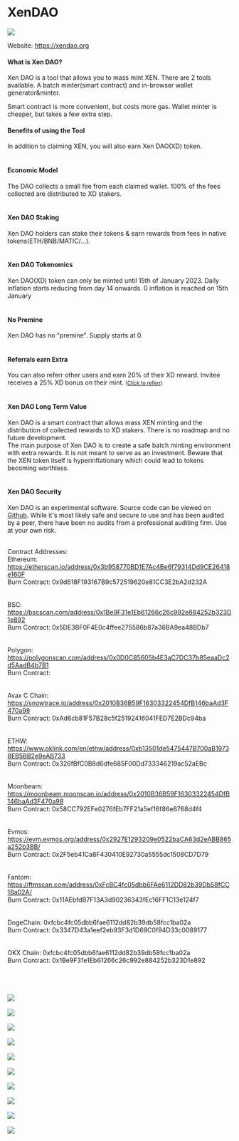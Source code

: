 # XenDAO
<img src="https://xendao.org/images/XD.png">

Website: https://xendao.org

 <h4>What is Xen DAO?</h4>
                     
Xen DAO is a tool that allows you to mass mint XEN. There are 2 tools available. A batch minter(smart contract) and in-browser wallet generator&minter.

Smart contract is more convenient, but costs more gas. Wallet minter is cheaper, but takes a few extra step.


<h4>Benefits of using the Tool</h4>						In addition to claiming XEN, you will also earn Xen DAO(XD) token. </br></br>

<h4>Economic Model</h4>		The DAO collects a small fee from each claimed wallet. 100% of the fees collected are distributed to XD stakers.</br></br>

<h4>Xen DAO Staking</h4>
 Xen DAO holders can stake their tokens & earn rewards from fees in native tokens(ETH/BNB/MATIC/...). </br></br>
			
						
<h4>Xen DAO Tokenomics</h4>
 Xen DAO(XD) token can only be minted until 15th of January 2023. Daily inflation starts reducing from day 14 onwards. 0 inflation is reached on 15th January</br></br>
 
 <h4>No Premine</h4>
 Xen DAO has no "premine". Supply starts at 0. </br></br>
			
			
<h4>Referrals earn Extra</h4>			
						You can also referr other users and earn 20% of their XD reward. Invitee receives a 25% XD bonus on their mint. <small>(<a href="referral.php">Click to referr</a>)</small></br></br>

 
<h4>Xen DAO Long Term Value</h4>
 Xen DAO is a smart contract that allows mass XEN minting and the distribution of collected rewards to XD stakers. There is no roadmap and no future development. </br>The main purpose of Xen DAO is to create a safe batch minting environment with extra rewards. It is not meant to serve as an investment. Beware that the XEN token itself is hyperinflationary which could lead to tokens becoming worthless.</br></br>

 
 

<h4>Xen DAO Security</h4>
 Xen DAO is an experimental software. Source code can be viewed on <a href="https://github.com/macNcheeseFinance/XenDAO/blob/main/XENDAO.sol" target="_blank">Github</a>. While it's most likely safe and secure to use and has been audited by a peer, there have been no audits from a professional auditing firm. Use at your own risk.</br></br>
 
 
  Contract Addresses:</br>
Ethereum: https://etherscan.io/address/0x3b958770BD1E7Ac4Be6f79314Dd9CE26418e160F</br>
Burn Contract: 0x9d618F193167B9c572519620e81CC3E2bA2d232A</br>
</br></br>
BSC: https://bscscan.com/address/0x1Be9F31e1Eb61266c26c992e884252b323D1e892</br>
Burn Contract: 0x5DE3BF0F4E0c4ffee275586b87a36BA9ea48BDb7</br>
</br></br>
Polygon: https://polygonscan.com/address/0x0D0C85605b4E3aC7DC37b85eaaDc2d5AadB4b7B1</br>
Burn Contract: </br>
</br></br>
Avax C Chain: https://snowtrace.io/address/0x2010B36B59F16303322454DfB146baAd3F470a98</br>
Burn Contract: 0xAd6cb81F57B28c5f25192416041FED7E2BDc94ba</br>
</br></br>
ETHW: https://www.oklink.com/en/ethw/address/0xb13501de5475447B700aB19738EB5BB2e9eAB733</br>
Burn Contract: 0x326fBfC0B8d6dfe685F00Dd733346219ac52aEBc</br>
</br></br>
Moonbeam: https://moonbeam.moonscan.io/address/0x2010B36B59F16303322454DfB146baAd3F470a98</br>
Burn Contract: 0x58CC792EFe0276fEb7FF21a5ef16f86e6768d4f4</br>
</br></br>
Evmos: https://evm.evmos.org/address/0x2927E1293209e0522baCA63d2eABB865a252b3BB/
</br>
Burn Contract: 0x2F5eb41Ca8F430410E92730a5555dc1508CD7D79</br>
</br></br>
Fantom: https://ftmscan.com/address/0xFcBC4fc05dbb6FAe6112DD82b39Db58fCC1Ba02A/
</br>
Burn Contract: 0x11AEbfdB7F13A3d90236343fEc16FF1C13e124f7</br>
</br></br>
DogeChain: 0xfcbc4fc05dbb6fae6112dd82b39db58fcc1ba02a</br>
Burn Contract: 0x3347D43a1eef2eb93F3d1D69C0f94D33c0089177</br>
</br></br>
OKX Chain: 0xfcbc4fc05dbb6fae6112dd82b39db58fcc1ba02a</br>
Burn Contract: 0x1Be9F31e1Eb61266c26c992e884252b323D1e892</br>
</br></br>
</br></br>
<img src="https://i.imgur.com/CkIerqi.png"></br></br>
<img src="https://i.imgur.com/4tb0RST.png"></br></br>
<img src="https://i.imgur.com/GPI1BVz.png"></br></br>
<img src="https://i.imgur.com/FgYLr4F.png"></br></br>
<img src="https://i.imgur.com/jPBtjFo.png"></br></br>
<img src="https://i.imgur.com/SN8taxm.png"></br></br>
<img src="https://i.imgur.com/Ps1GZXV.png"></br></br>
<img src="https://i.imgur.com/8iZcf2m.png"></br></br>
<img src="https://i.imgur.com/6q0ebeL.png"></br></br>
<img src="https://i.imgur.com/dN22oUr.png"></br></br>
